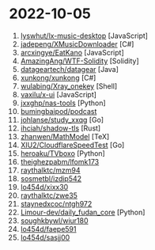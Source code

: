 # 2022-10-05

1. [lyswhut/lx-music-desktop](https://github.com/lyswhut/lx-music-desktop "一个基于 electron 的音乐软件") [JavaScript]
2. [jadepeng/XMusicDownloader](https://github.com/jadepeng/XMusicDownloader "一款 支持从百度、网易、qq、酷狗、咪咕等音乐网站搜索并下载歌曲的程序，支持下载无损音乐") [C#]
3. [arcxingye/EatKano](https://github.com/arcxingye/EatKano "H5 Games") [JavaScript]
4. [AmazingAng/WTF-Solidity](https://github.com/AmazingAng/WTF-Solidity "我最近在重新学solidity，巩固一下细节，也写一个“Solidity极简入门”，供小白们使用（编程大佬可以另找教程），每周更新1-3讲。") [Solidity]
5. [datageartech/datagear](https://github.com/datageartech/datagear "数据可视化分析平台，自由制作任何您想要的数据可视化看板") [Java]
6. [xunkong/xunkong](https://github.com/xunkong/xunkong "寻空，Scighost 的原神工具箱，基于 WinUI3 开发。") [C#]
7. [wulabing/Xray_onekey](https://github.com/wulabing/Xray_onekey "Xray 基于 Nginx 的 VLESS + XTLS 一键安装脚本") [Shell]
8. [vaxilu/x-ui](https://github.com/vaxilu/x-ui "支持多协议多用户的 xray 面板") [JavaScript]
9. [jxxghp/nas-tools](https://github.com/jxxghp/nas-tools "NAS媒体库资源归集、整理自动化工具") [Python]
10. [bumingbaipod/podcast](https://github.com/bumingbaipod/podcast "此 GitHub 作为《不明白播客》官网的备份站，用于分享文字版播客。 版权所有 ©️ 不明白播客 bumingbai.net") 
11. [johlanse/study_xxqg](https://github.com/johlanse/study_xxqg "自动化学习强国,每日稳定45分") [Go]
12. [ihciah/shadow-tls](https://github.com/ihciah/shadow-tls "") [Rust]
13. [zhanwen/MathModel](https://github.com/zhanwen/MathModel "研究生数学建模，本科生数学建模、数学建模竞赛优秀论文，数学建模算法，LaTeX论文模板，算法思维导图，参考书籍，Matlab软件教程，PPT") [TeX]
14. [XIU2/CloudflareSpeedTest](https://github.com/XIU2/CloudflareSpeedTest "🌩「自选优选 IP」测试 Cloudflare CDN 延迟和速度，获取最快 IP (IPv4 / IPv6)！另外也支持其他 CDN / 网站 IP ~") [Go]
15. [heroaku/TVboxo](https://github.com/heroaku/TVboxo "自用资源") [Python]
16. [theighezpabm/lfomk173](https://github.com/theighezpabm/lfomk173 "红杏最新地域网名在线看_红杏最新地域网名在线看-在线观看完整版") 
17. [raythalktc/mzm94](https://github.com/raythalktc/mzm94 "sg111yz丝瓜下载安装_sg111yz丝瓜下载安装-高清完整版") 
18. [sosmetbl/izdip542](https://github.com/sosmetbl/izdip542 "sg111xyz破解版_sg111xyz破解版哪里能看？") 
19. [lo454d/xixx30](https://github.com/lo454d/xixx30 "www.wcgacc.com_www.wcgacc.com完整版免费播放") 
20. [raythalktc/zwe35](https://github.com/raythalktc/zwe35 "永久3e38cos_永久3e38cos哪里能看？") 
21. [staynedxcoc/ntgh972](https://github.com/staynedxcoc/ntgh972 "精产国品产视频在自线_精产国品产视频在自线无跳转入口") 
22. [Limour-dev/daily_fudan_core](https://github.com/Limour-dev/daily_fudan_core "daily_fudan的代码，无需fork；请fork https://github.com/Limour-dev/daily_fudan_actions 来自动执行该repo下的最新代码。有问题请提issue") [Python]
23. [soughkbywl/wiur180](https://github.com/soughkbywl/wiur180 "综合亚洲yy亚洲日..._综合亚洲yy亚洲日...免费观看") 
24. [lo454d/faepe591](https://github.com/lo454d/faepe591 "色谱网18未满十八sede_色谱网18未满十八sede-免费完整版片") 
25. [lo454d/sasjj00](https://github.com/lo454d/sasjj00 "8x8x8x8人成免费伊甸区_8x8x8x8人成免费伊甸区-高清完整版") 
